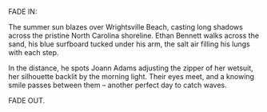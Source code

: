 FADE IN:

The summer sun blazes over Wrightsville Beach, casting long shadows across the pristine North Carolina shoreline. Ethan Bennett walks across the sand, his blue surfboard tucked under his arm, the salt air filling his lungs with each step.

In the distance, he spots Joann Adams adjusting the zipper of her wetsuit, her silhouette backlit by the morning light. Their eyes meet, and a knowing smile passes between them – another perfect day to catch waves.

FADE OUT.